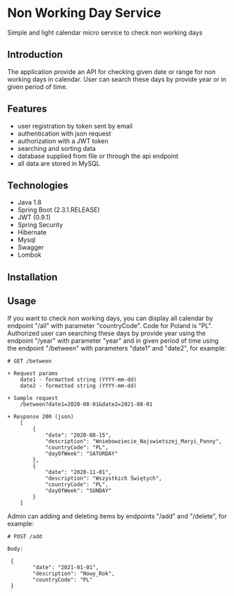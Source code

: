 # Non Working Day Service 
Simple and light calendar micro service to check non working days

## Introduction
The application provide an API for checking given date or range for non working days in calendar. 
User can search these days by provide year or in given period of time. 

## Features
* user registration by token sent by email
* authentication with json request
* authorization with a JWT token
* searching and sorting data
* database supplied from file or through the api endpoint
* all data are stored in MySQL 

## Technologies
* Java 1.8
* Spring Boot (2.3.1.RELEASE)
* JWT (0.9.1)
* Spring Security
* Hibernate
* Mysql
* Swagger
* Lombok

## Installation


## Usage
If you want to check non working days, you can display all calendar by  endpoint "/all" with parameter "countryCode". Code for Poland is "PL".
Authorized user can searching these days by provide year using the endpoint  "/year" with parameter "year" and in given period of time using the endpoint  "/between" with parameters "date1" and "date2", for example:

```apib
# GET /between

+ Request params
    date1 - formatted string (YYYY-mm-dd)
    date2 - formatted string (YYYY-mm-dd)

+ Sample request
    /between?date1=2020-08-01&date2=2021-08-01

+ Response 200 (json)
    [
        {
            "date": "2020-08-15",
            "description": "Wniebowziecie_Najswietszej_Maryi_Panny",
            "countryCode": "PL",
            "dayOfWeek": "SATURDAY"
        },
        {
            "date": "2020-11-01",
            "description": "Wszystkich Świętych",
            "countryCode": "PL",
            "dayOfWeek": "SUNDAY"
        }
    ]
```

Admin can adding and deleting items by  endpoints "/add" and "/delete", for example:
```apib
# POST /add

Body:

 {
        "date": "2021-01-01",
        "description": "Nowy_Rok",
        "countryCode": "PL"
 }
```